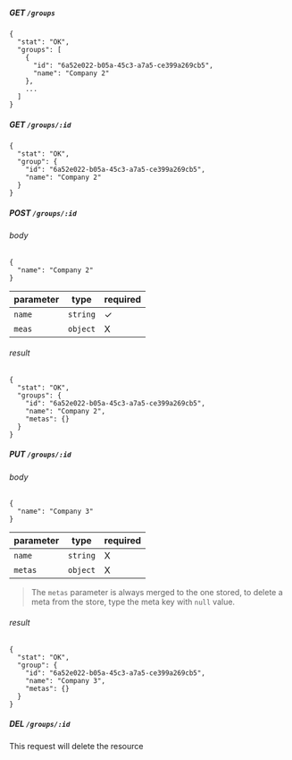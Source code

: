 ##### GET `/groups`

    {
      "stat": "OK",
      "groups": [
        {
          "id": "6a52e022-b05a-45c3-a7a5-ce399a269cb5",
          "name": "Company 2"
        },
        ...
      ]
    }
    
    
##### GET `/groups/:id`

    {
      "stat": "OK",
      "group": {
        "id": "6a52e022-b05a-45c3-a7a5-ce399a269cb5",
        "name": "Company 2"
      }
    }
    
##### POST `/groups/:id`

###### body

    {
      "name": "Company 2"
    }
    
  parameter | type | required
  --------- | ---- | ---------
  `name` | `string` | ✓
  `meas` | `object` | X

###### result

    {
      "stat": "OK",
      "groups": {
        "id": "6a52e022-b05a-45c3-a7a5-ce399a269cb5",
        "name": "Company 2",
        "metas": {}
      }
    }

##### PUT `/groups/:id`

###### body

    {
      "name": "Company 3"
    }
    
  parameter | type | required
  --------- | ---- | ---------
  `name` | `string` | X
  `metas` | `object` | X
  
 > The `metas` parameter is always merged to the one stored, to delete a meta from the store, type the meta key with `null` value.

###### result

    {
      "stat": "OK",
      "group": {
        "id": "6a52e022-b05a-45c3-a7a5-ce399a269cb5",
        "name": "Company 3",
        "metas": {}
      }
    }
    
##### DEL `/groups/:id`

This request will delete the resource
